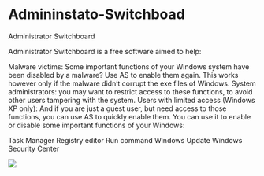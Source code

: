 # Admininstato-Switchboad

Administrator Switchboard

Administrator Switchboard is a free software aimed to help:

Malware victims: Some important functions of your Windows system have been disabled by a malware? Use AS to enable them again. This works however only if the malware didn’t corrupt the exe files of Windows.
System administrators: you may want to restrict access to these functions, to avoid other users tampering with the system.
Users with limited access (Windows XP only): And if you are just a guest user, but need access to those functions, you can use AS to quickly enable them.
You can use it to enable or disable some important functions of your Windows:

Task Manager
Registry editor
Run command
Windows Update
Windows Security Center



![](https://i.imgur.com/ezAFZH6.png)
